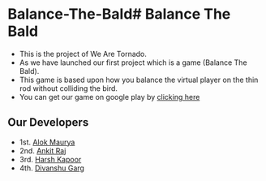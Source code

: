 # Balance-The-Bald# Balance The Bald
- This is the project of We Are Tornado.
- As we have launched our first project which is a game (Balance The Bald).
- This game is based upon how you balance the virtual player on the thin rod without colliding the bird.
- You can get our game on google play by [clicking here](https://play.google.com/store/apps/details?id=com.Tornado.BalancingtheBald)
## Our Developers
- 1st. [Alok Maurya](https://github.com/crazyalok)
- 2nd. [Ankit Raj](https://github.com/ankit039)
- 3rd. [Harsh Kapoor]()
- 4th. [Divanshu Garg]()
